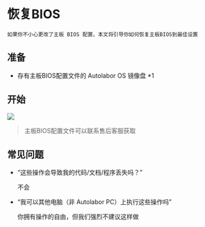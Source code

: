 # 恢复BIOS

    如果你不小心更改了主板 BIOS 配置，本文将引导你如何恢复主板BIOS到最佳设置

## 准备

* 存有主板BIOS配置文件的 Autolabor OS 镜像盘 *1

## 开始

![](./imgs/restore_bios.gif)

> 主板BIOS配置文件可以联系售后客服获取

## 常见问题

* “这些操作会导致我的代码/文档/程序丢失吗？”

    不会

* “我可以其他电脑（非 Autolabor PC）上执行这些操作吗”

    你拥有操作的自由，但我们强烈不建议这样做
